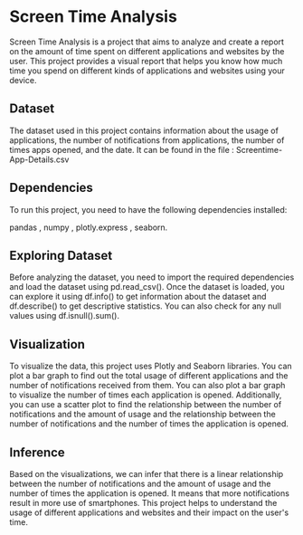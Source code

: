 # Screen Time Analysis
Screen Time Analysis is a project that aims to analyze and create a report on the amount of time spent on different applications and websites by the user. This project provides a visual report that helps you know how much time you spend on different kinds of applications and websites using your device.

## Dataset
The dataset used in this project contains information about the usage of applications, the number of notifications from applications, the number of times apps opened, and the date. It can be found in the file :  Screentime-App-Details.csv

## Dependencies
To run this project, you need to have the following dependencies installed:

pandas ,
numpy ,
plotly.express ,
seaborn.

## Exploring Dataset
Before analyzing the dataset, you need to import the required dependencies and load the dataset using pd.read_csv(). Once the dataset is loaded, you can explore it using df.info() to get information about the dataset and df.describe() to get descriptive statistics. You can also check for any null values using df.isnull().sum().

## Visualization
To visualize the data, this project uses Plotly and Seaborn libraries. You can plot a bar graph to find out the total usage of different applications and the number of notifications received from them. You can also plot a bar graph to visualize the number of times each application is opened. Additionally, you can use a scatter plot to find the relationship between the number of notifications and the amount of usage and the relationship between the number of notifications and the number of times the application is opened.

## Inference
Based on the visualizations, we can infer that there is a linear relationship between the number of notifications and the amount of usage and the number of times the application is opened. It means that more notifications result in more use of smartphones. This project helps to understand the usage of different applications and websites and their impact on the user's time.
